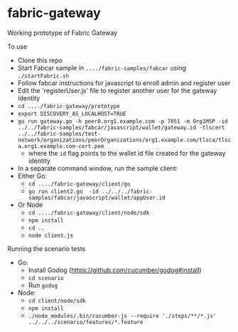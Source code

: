 # fabric-gateway

Working prototype of Fabric Gateway

To use
- Clone this repo
- Start Fabcar sample in `..../fabric-samples/fabcar` using `./startFabric.sh`
- Follow fabcar instructions for javascript to enroll admin and register user
- Edit the 'registerUser.js' file to register another user for the gateway identity
- `cd ..../fabric-gateway/prototype`
- `export DISCOVERY_AS_LOCALHOST=TRUE`
- `go run gateway.go -h peer0.org1.example.com -p 7051 -m Org1MSP -id ../../fabric-samples/fabcar/javascript/wallet/gateway.id -tlscert ../../fabric-samples/test-network/organizations/peerOrganizations/org1.example.com/tlsca/tlsca.org1.example.com-cert.pem`
    - where the `id` flag points to the wallet id file created for the gateway identity
- In a separate command window, run the sample client:
- Either Go:
    - `cd ..../fabric-gateway/client/go`
    - `go run client2.go  -id ../../../fabric-samples/fabcar/javascript/wallet/appUser.id`
- Or Node
    - `cd ..../fabric-gateway/client/node/sdk`
    - `npm install`
    - `cd ..`
    - `node client.js`

Running the scenario tests
- Go:
    - Install Godog (https://github.com/cucumber/godog#install)
    - `cd scenario`
    - Run `godog`
- Node:
    - `cd client/node/sdk`
    - `npm install`
    - `./node_modules/.bin/cucumber-js --require './steps/**/*.js' ../../../scenario/features/*.feature`
